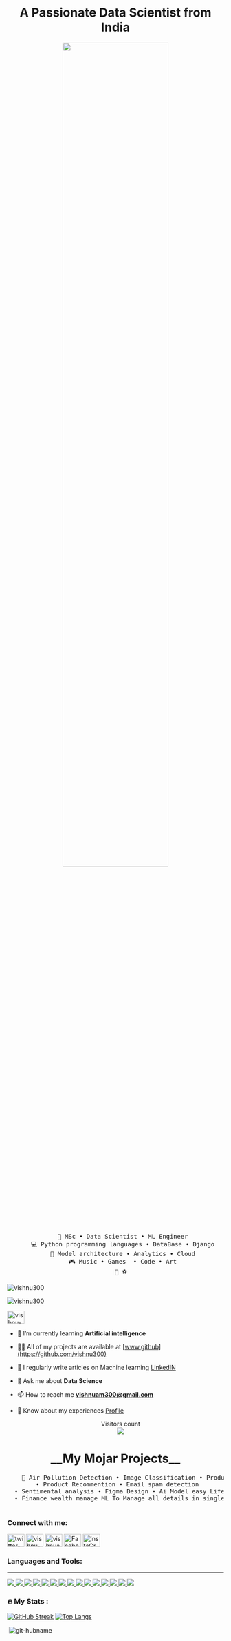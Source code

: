<h1 align="center">A Passionate Data Scientist from India</h1>

<div align="center">
<img src="https://readme-typing-svg.demolab.com?font=Inconsolata&weight=500&size=50&duration=4000&pause=300&color=A7A459&center=true&vCenter=true&multiline=true&repeat=false&random=false&width=1300&height=140&lines=Hi 👋, I'm Vishnu;I'm Data scientist and Machine learning specialist" width="70%" />
<br><br>
<pre>
    💼 MSc • Data Scientist • ML Engineer
    💻 Python programming languages • DataBase • Django
    📖 Model architecture • Analytics • Cloud
    🎮 Music • Games  • Code • Art
    🐾 ⚽ 
</pre>
</div>
<p align="left"> <img src="https://komarev.com/ghpvc/?username=git-hubname&label=Profile%20views&color=0e75b6&style=flat" alt="vishnu300" /> </p>

<p align="left"> <a href="https://github.com/ryo-ma/github-profile-trophy"><img src="https://github-profile-trophy.vercel.app/?username=vishnu300" alt="vishnu300" /></a> </p>

<a href="https://linkedin.com/in/vishnu-am" target="blank"><img align="center" src="https://raw.githubusercontent.com/rahuldkjain/github-profile-readme-generator/master/src/images/icons/Social/linked-in-alt.svg" alt="vishnu-am" height="30" width="40" /></a>

- 🌱 I’m currently learning **Artificial intelligence**

- 👨‍💻 All of my projects are available at [www.github](https://github.com/vishnu300)

- 📝 I regularly write articles on Machine learning [LinkedIN](https://www.linkedin.com/in/vishnu-am)

- 💬 Ask me about **Data Science**

- 📫 How to reach me **vishnuam300@gmail.com**

- 📄 Know about my experiences [Profile](https://github.com/vishnu300)

  <p align="center"> 
  Visitors count<br>
  <img src="https://profile-counter.glitch.me/vishnu300/count.svg" />
</p>
<h1 align="center">__My Mojar Projects__</h1>
<div align="center">
<pre>
    💼 Air Pollution Detection • Image Classification • Product Recommention 
  • Product Recommention • Email spam detection 
  • Sentimental analysis • Figma Design • Ai Model easy Life style Currently doing  
  • Finance wealth manage ML To Manage all details in single ML 

</pre>
</div>

<h3 align="left">Connect with me:</h3>
<p align="left">
<a href="https://twitter.com/MNcoding" target="blank"><img align="center" src="https://raw.githubusercontent.com/rahuldkjain/github-profile-readme-generator/master/src/images/icons/Social/twitter.svg" alt="twitter-name" height="30" width="40" /></a>
<a href="https://linkedin.com/in/linkedin-name" target="blank"><img align="center" src="https://raw.githubusercontent.com/rahuldkjain/github-profile-readme-generator/master/src/images/icons/Social/linked-in-alt.svg" alt="vishnu-am" height="30" width="40" /></a>
<a href="https://kaggle.com/vishnuam300" target="blank"><img align="center" src="https://raw.githubusercontent.com/rahuldkjain/github-profile-readme-generator/master/src/images/icons/Social/kaggle.svg" alt="vishnuam" height="30" width="40" /></a>
<a href="https://fb.com/fb-name" target="blank"><img align="center" src="https://raw.githubusercontent.com/rahuldkjain/github-profile-readme-generator/master/src/images/icons/Social/facebook.svg" alt="Facebook" height="30" width="40" /></a>
<a href="https://instagram.com/insta-name" target="blank"><img align="center" src="https://raw.githubusercontent.com/rahuldkjain/github-profile-readme-generator/master/src/images/icons/Social/instagram.svg" alt="instaGram" height="30" width="40" /></a>
</p>

<h3 align="left">Languages and Tools:</h3>

  <a /> 


------------------------
<p align="left">  
<a href="https://github.com/vishnu300/readme-components">
 <img  src="https://readme-components.vercel.app/api?component=logo&fill=black&logo=postgresql">  
 </a>
   <a href="https://github.com/vishnu300/readme-components">
<img  src="https://readme-components.vercel.app/api?component=logo&fill=black&logo=python">
</a>
</a>

<a href="https://github.com/vishnu300/readme-components">
<img  src="https://readme-components.vercel.app/api?component=logo&fill=black&logo=sass&svgfill=cd6799">
</a>
<a href="https://github.com/vishnu300/readme-components">
<img  src="https://readme-components.vercel.app/api?component=logo&fill=black&logo=html5&svgfill=f06629">
</a>
<a href="https://github.com/vishnu300/readme-components">
<img  src="https://readme-components.vercel.app/api?component=logo&fill=black&logo=tensorflow">
</a>
<a href="https://github.com/vishnu300/readme-components">
<img  src="https://readme-components.vercel.app/api?component=logo&fill=black&logo=CSS3&svgfill=028dd1">
</a>
<a href="https://github.com/vishnu300/readme-components">
<img  src="https://readme-components.vercel.app/api?component=logo&fill=black&logo=github">
</a>
<a href="https://github.com/vishnu300/readme-components">
<img  src="https://readme-components.vercel.app/api?component=logo&fill=black&logo=figma">
</a>
<a href="https://github.com/vishnu300/readme-components">
<img  src="https://readme-components.vercel.app/api?component=logo&fill=black&logo=Hadoop">
</a>
<a href="https://github.com/vishnu300/readme-components">
<img  src="https://readme-components.vercel.app/api?component=logo&fill=black&logo=bootstrap">
</a>
<a href="https://github.com/vishnu300/readme-components">
<img  src="https://readme-components.vercel.app/api?component=logo&fill=black&logo=Django">
</a>
<a href="https://github.com/vishnu300/readme-components">
<img  src="https://readme-components.vercel.app/api?component=logo&fill=black&logo=Mssql">
</a>
<a href="https://github.com/vishnu300/readme-components">
<img  src="https://readme-components.vercel.app/api?component=logo&fill=black&logo=Cloud">
</a>
<a href="https://github.com/vishnu300/readme-components">
<img  src="https://readme-components.vercel.app/api?component=logo&fill=black&logo=git">
</a>
<a href="https://github.com/vishnu300/readme-components">
<img  src="https://readme-components.vercel.app/api?component=logo&fill=black&logo=Sklearn">
</a>
</p>



### :fire: My Stats :
[![GitHub Streak](https://streak-stats.demolab.com/?user=vishnu300&theme=highcontrast)](https://git.io/streak-stats)
[![Top Langs](https://github-readme-stats.vercel.app/api/top-langs/?username=vishnu300&layout=compact&theme=vision-friendly-dark)](https://github.com/anuraghazra/github-readme-stats)


<p>&nbsp;<img align="center" src="https://github-readme-stats.vercel.app/api?username=vishnu300&show_icons=true&locale=en" alt="git-hubname" /></p>


